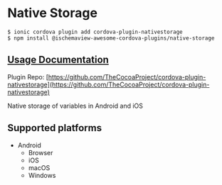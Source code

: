 # Native Storage

```
$ ionic cordova plugin add cordova-plugin-nativestorage
$ npm install @ischemaview-awesome-cordova-plugins/native-storage
```

## [Usage Documentation](https://danielsogl.gitbook.io/awesome-cordova-plugins/plugins/native-storage/)

Plugin Repo: [https://github.com/TheCocoaProject/cordova-plugin-nativestorage](https://github.com/TheCocoaProject/cordova-plugin-nativestorage)

Native storage of variables in Android and iOS

## Supported platforms

- Android
  - Browser
  - iOS
  - macOS
  - Windows
  


